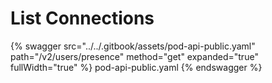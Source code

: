 # List Connections

{% swagger src="../../.gitbook/assets/pod-api-public.yaml" path="/v2/users/presence" method="get" expanded="true" fullWidth="true" %} pod-api-public.yaml {% endswagger %}
